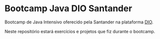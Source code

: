 # Bootcamp Java DIO Santander

Bootcamp de Java Intensivo oferecido pela Santander na plataforma [DIO](https://www.dio.me/).

Neste repositório estará exercícios e projetos que fiz durante o bootcamp.
